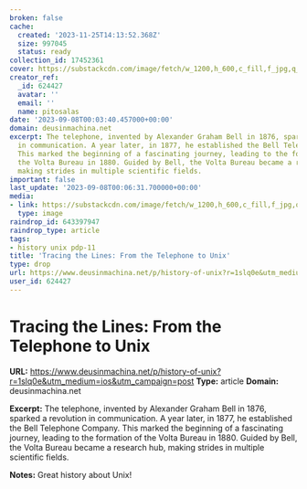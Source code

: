 ```yaml
---
broken: false
cache:
  created: '2023-11-25T14:13:52.368Z'
  size: 997045
  status: ready
collection_id: 17452361
cover: https://substackcdn.com/image/fetch/w_1200,h_600,c_fill,f_jpg,q_auto:good,fl_progressive:steep,g_auto/https%3A%2F%2Fsubstack-post-media.s3.amazonaws.com%2Fpublic%2Fimages%2Fc087116c-69b8-40eb-863a-34654c4294d8_1024x820.jpeg
creator_ref:
  _id: 624427
  avatar: ''
  email: ''
  name: pitosalas
date: '2023-09-08T00:03:40.457000+00:00'
domain: deusinmachina.net
excerpt: The telephone, invented by Alexander Graham Bell in 1876, sparked a revolution
  in communication. A year later, in 1877, he established the Bell Telephone Company.
  This marked the beginning of a fascinating journey, leading to the formation of
  the Volta Bureau in 1880. Guided by Bell, the Volta Bureau became a research hub,
  making strides in multiple scientific fields.
important: false
last_update: '2023-09-08T00:06:31.700000+00:00'
media:
- link: https://substackcdn.com/image/fetch/w_1200,h_600,c_fill,f_jpg,q_auto:good,fl_progressive:steep,g_auto/https%3A%2F%2Fsubstack-post-media.s3.amazonaws.com%2Fpublic%2Fimages%2Fc087116c-69b8-40eb-863a-34654c4294d8_1024x820.jpeg
  type: image
raindrop_id: 643397947
raindrop_type: article
tags:
- history unix pdp-11
title: 'Tracing the Lines: From the Telephone to Unix'
type: drop
url: https://www.deusinmachina.net/p/history-of-unix?r=1slq0e&utm_medium=ios&utm_campaign=post
user_id: 624427
---
```


# Tracing the Lines: From the Telephone to Unix

**URL:** https://www.deusinmachina.net/p/history-of-unix?r=1slq0e&utm_medium=ios&utm_campaign=post
**Type:** article
**Domain:** deusinmachina.net

**Excerpt:** The telephone, invented by Alexander Graham Bell in 1876, sparked a revolution in communication. A year later, in 1877, he established the Bell Telephone Company. This marked the beginning of a fascinating journey, leading to the formation of the Volta Bureau in 1880. Guided by Bell, the Volta Bureau became a research hub, making strides in multiple scientific fields.

**Notes:**
Great history about Unix!
